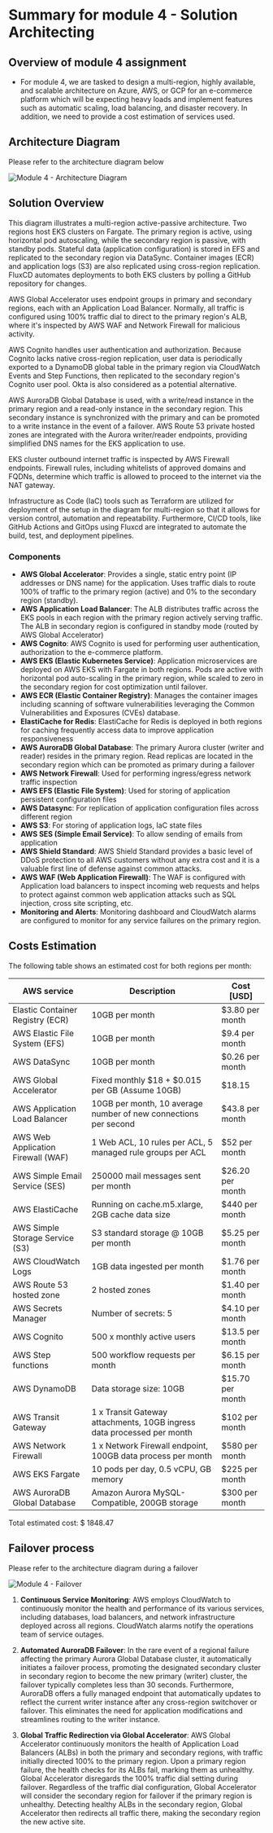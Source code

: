 # Summary for module 4 - Solution Architecting

## Overview of module 4 assignment
- For module 4, we are tasked to design a multi-region, highly available, and scalable architecture on Azure, AWS, or GCP for an e-commerce platform which will be expecting heavy loads and implement features such as automatic scaling, load balancing, and disaster recovery. In addition, we need to provide a cost estimation of services used.


## Architecture Diagram
Please refer to the architecture diagram below

![Module 4 - Architecture Diagram](architecture-diagram/module4-diagram.png)

## Solution Overview

This diagram illustrates a multi-region active-passive architecture.  Two regions host EKS clusters on Fargate. The primary region is active, using horizontal pod autoscaling, while the secondary region is passive, with standby pods.  Stateful data (application configuration) is stored in EFS and replicated to the secondary region via DataSync. Container images (ECR) and application logs (S3) are also replicated using cross-region replication. FluxCD automates deployments to both EKS clusters by polling a GitHub repository for changes.


AWS Global Accelerator uses endpoint groups in primary and secondary regions, each with an Application Load Balancer.  Normally, all traffic is configured using 100% traffic dial to direct to the primary region's ALB, where it's inspected by AWS WAF and Network Firewall for malicious activity.


AWS Cognito handles user authentication and authorization.  Because Cognito lacks native cross-region replication, user data is periodically exported to a DynamoDB global table in the primary region via CloudWatch Events and Step Functions, then replicated to the secondary region's Cognito user pool.  Okta is also considered as a potential alternative.

AWS AuroraDB Global Database is used, with a write/read instance in the primary region and a read-only instance in the secondary region.  This secondary instance is synchronized with the primary and can be promoted to a write instance in the event of a failover. AWS Route 53 private hosted zones are integrated with the Aurora writer/reader endpoints, providing simplified DNS names for the EKS application to use.


EKS cluster outbound internet traffic is inspected by AWS Firewall endpoints.  Firewall rules, including whitelists of approved domains and FQDNs, determine which traffic is allowed to proceed to the internet via the NAT gateway.

Infrastructure as Code (IaC) tools such as Terraform are utilized for deployment of the setup in the diagram for multi-region so that it allows for version control, automation and repeatability. Furthermore, CI/CD tools, like GitHub Actions and GitOps using Fluxcd are integrated to automate the build, test, and deployment pipelines.


### Components
- **AWS Global Accelerator**: Provides a single, static entry point (IP addresses or DNS name) for the application. Uses traffic dials to route 100% of traffic to the primary region (active) and 0% to the secondary region (standby).
- **AWS Application Load Balancer**: The ALB distributes traffic across the EKS pools in each region with the primary region actively serving traffic. The ALB in secondary region is configured in standby mode (routed by AWS Global Accelerator)
- **AWS Cognito**: AWS Cognito is used for performing user authentication, authorization to the e-commerce platform. 
- **AWS EKS (Elastic Kubernetes Service)**: Application microservices are deployed on AWS EKS with Fargate in both regions. Pods are active with horizontal pod auto-scaling in the primary region, while scaled to zero in the secondary region for cost optimization until failover.
- **AWS ECR (Elastic Container Registry)**: Manages the container images including scanning of software vulnerabilities leveraging the Common Vulnerabilities and Exposures (CVEs) database.
- **ElastiCache for Redis**: ElastiCache for Redis is deployed in both regions for caching frequently access data to improve application responsiveness
- **AWS AuroraDB Global Database**: The primary Aurora cluster (writer and reader) resides in the primary region. Read replicas are located in the secondary region which can be promoted as primary during a failover
- **AWS Network Firewall**: Used for performing ingress/egress network traffic inspection
- **AWS EFS (Elastic File System)**: Used for storing of application persistent configuration files
- **AWS Datasync**: For replication of application configuration files across different region
- **AWS S3**: For storing of application logs, IaC state files
- **AWS SES (Simple Email Service)**: To allow sending of emails from application
- **AWS Shield Standard**: AWS Shield Standard provides a basic level of DDoS protection to all AWS customers without any extra cost and it is a valuable first line of defense against common attacks.
- **AWS WAF (Web Application Firewall)**: The WAF is configured with Application load balancers to inspect incoming web requests and helps to protect against common web application attacks such as SQL injection, cross site scripting, etc.
- **Monitoring and Alerts**: Monitoring dashboard and CloudWatch alarms are configured to monitor for any service failures on the primary region.



## Costs Estimation

The following table shows an estimated cost for both regions per month:

| AWS service  | Description | Cost [USD] |
| ----------- | ------------ | ------------ |
| Elastic Container Registry (ECR) | 10GB per month | $3.80 per month |
| AWS Elastic File System (EFS) | 10GB per month | $9.4 per month |
| AWS DataSync | 10GB per month | $0.26 per month|
| AWS Global Accelerator | Fixed monthly $18 + $0.015 per GB (Assume 10GB) | $18.15 |
| AWS Application Load Balancer | 10GB per month, 10 average number of new connections per second | $43.8 per month|
| AWS Web Application Firewall (WAF) | 1 Web ACL, 10 rules per ACL, 5 managed rule groups per ACL | $52 per month|
| AWS Simple Email Service (SES) | 250000 mail messages sent per month | $26.20 per month |
| AWS ElastiCache | Running on cache.m5.xlarge, 2GB cache data size | $440 per month |
| AWS Simple Storage Service (S3) | S3 standard storage @ 10GB per month | $5.25 per month |
| AWS CloudWatch Logs | 1GB data ingested per month | $1.76 per month |
| AWS Route 53 hosted zone | 2 hosted zones | $1.40 per month |
| AWS Secrets Manager | Number of secrets: 5 | $4.10 per month |
| AWS Cognito | 500 x monthly active users | $13.5 per month |
| AWS Step functions | 500 workflow requests per month |  $6.15 per month | 
| AWS DynamoDB | Data storage size: 10GB | $15.70 per month|
| AWS Transit Gateway | 1 x Transit Gateway attachments, 10GB ingress data processed per month | $102 per month |
| AWS Network Firewall | 1 x Network Firewall endpoint, 100GB data process per month | $580 per month |
| AWS EKS Fargate | 10 pods per day, 0.5 vCPU, GB memory | $225 per month |
| AWS AuroraDB Global Database | Amazon Aurora MySQL-Compatible, 200GB storage | $300 per month |


Total estimated cost: $ 1848.47


## Failover process

Please refer to the architecture diagram during a failover

![Module 4 - Failover ](architecture-diagram/module4-diagram-failover.png)


1) **Continuous Service Monitoring**:  AWS employs CloudWatch to continuously monitor the health and performance of its various services, including databases, load balancers, and network infrastructure deployed across all regions. CloudWatch alarms notify the operations team of service outages.


2) **Automated AuroraDB Failover**: In the rare event of a regional failure affecting the primary Aurora Global Database cluster, it automatically initiates a failover process, promoting the designated secondary cluster in secondary region to become the new primary (writer) cluster, the failover typically completes less than 30 seconds. Furthermore, AuroraDB offers a fully managed endpoint that automatically updates to reflect the current writer instance after any cross-region switchover or failover. This eliminates the need for application modifications and streamlines routing to the writer instance.

3) **Global Traffic Redirection via Global Accelerator**:   AWS Global Accelerator continuously monitors the health of Application Load Balancers (ALBs) in both the primary and secondary regions, with traffic initially directed 100% to the primary region. Upon a primary region failure, the health checks for its ALBs fail, marking them as unhealthy. Global Accelerator disregards the 100% traffic dial setting during failover. Regardless of the traffic dial configuration, Global Accelerator will consider the secondary region for failover if the primary region is unhealthy. Detecting healthy ALBs in the secondary region, Global Accelerator then redirects all traffic there, making the secondary region the new active site.